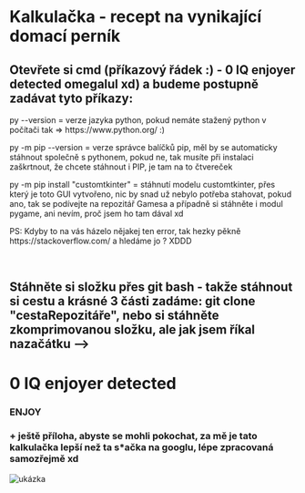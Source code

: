 # Kalkulačka - recept na vynikající domací perník

<h2>Otevřete si cmd (příkazový řádek :) - 0 IQ enjoyer detected omegalul xd) a budeme postupně zadávat tyto příkazy:</h2>
<p>py --version = verze jazyka python, pokud nemáte stažený python v počítači tak => https://www.python.org/ :)</p>
<p>py -m pip --version = verze správce balíčků pip, měl by se automaticky stáhnout společně s pythonem, pokud ne, tak musíte při instalaci zaškrtnout, že chcete stáhnout i PIP, je tam na to čtvereček</p>
<p>py -m pip install "customtkinter" = stáhnutí modelu customtkinter, přes který je toto GUI vytvořeno, nic by snad už nebylo potřeba stahovat, pokud ano, tak se podívejte na repozitář Gamesa a případně si stáhněte i modul pygame, ani nevím, proč jsem ho tam dával xd</p>
<p>PS: Kdyby to na vás házelo nějakej ten error, tak hezky pěkně https://stackoverflow.com/ a hledáme jo ? XDDD</p>
<br>
<h2>Stáhněte si složku přes git bash - takže stáhnout si cestu a krásné 3 části zadáme: git clone "cestaRepozitáře", nebo si stáhněte zkomprimovanou složku, ale jak jsem říkal nazačátku -->  <br><h1>0 IQ enjoyer detected</h1</h2>
<h3>ENJOY </h3>


<h3>+ ještě příloha, abyste se mohli pokochat, za mě je tato kalkulačka lepší než ta s*ačka na googlu, lépe zpracovaná samozřejmě xd</h3>

![ukázka](https://github.com/ondrejfila6969/Calculator/assets/114986357/3d75b3a9-535b-4ddc-a939-b6209421e10c)
